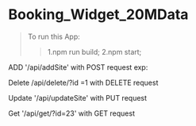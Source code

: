 # Booking_Widget_20MData

>To run this App:
>>1.npm run build;
>>2.npm start;

ADD
'/api/addSite' with POST request
exp:

Delete
/api/delete/?id =1 with DELETE request

Update
'/api/updateSite' with PUT request

Get
'/api/get/?id=23' with GET request
